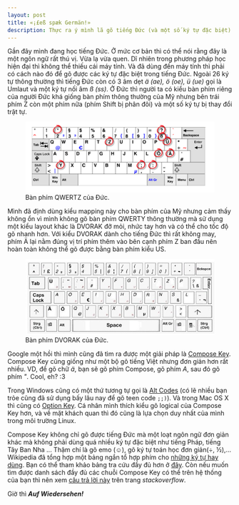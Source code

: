```yaml
---
layout: post
title: «¡£eß spæk Germän!»
description: Thực ra ý mình lã gõ tiếng Đức (và một số ký tự đặc biệt) bằng bàn phím tiếng Anh trong GNU/Linux =)
---
```


Gần đây mình đang học tiếng Đức. Ở mức cơ bản thì có thể nói rằng đây là
một ngôn ngữ rất thú vị. Vừa lạ vừa quen. Dĩ nhiên trong phương pháp học
hiện đại thì không thể thiếu cái máy tính. Và đã dùng đến máy tính thì
phải có cách nào đó để gõ được các ký tự đặc biệt trong tiếng Đức. Ngoài
26 ký tự thông thường thì tiếng Đức còn có 3 âm dẹt *ä (ae), ö*
*(oe), ü (ue)* gọi là Umlaut và một ký tự nối âm *ß (ss)*. Ở Đức thì
người ta có kiểu bàn phím riêng của người Đức khá giống bàn phím thông
thường của Mỹ nhưng bên trái phím Z còn một phím nữa (phím Shift bị phân
đôi) và một số ký tự bị thay đổi trật tự.

<figure>
<img src="/assets/img/posts/2013-03-10-german_qwertz.png">
<figcaption>
Bàn phím QWERTZ của Đức.
</figcaption>
</figure>

Mình đã định dùng kiểu mapping
này cho bàn phím của Mỹ nhưng cảm thấy không ổn vì mình không gõ bàn
phím QWERTY thông thường mà sử dụng một kiểu layout khác là DVORAK 
đỡ mỏi, nhức tay hơn và có thể cho tốc độ gõ nhanh hơn. Với kiểu DVORAK dành cho tiếng
Đức thì rất không may, phím Ä lại nằm đúng vị trí phím thêm vào bên cạnh
phím Z ban đầu nên hoàn toàn không thể gõ được bằng bàn phím kiểu US.

<figure>
<img src="/assets/img/posts/2013-03-10-german_dvorak.jpeg">
<figcaption>
Bàn phím DVORAK của Đức.
</figcaption>
</figure>

Google một hồi thì mình cũng đã tìm ra được một giải pháp là [Compose Key](http://en.wikipedia.org/wiki/Compose_key).
Compose Key cũng giống như một bộ gõ tiếng Việt nhưng đơn giản hơn
rất nhiều. VD, để gõ chữ *ä*, bạn sẽ gõ phím Compose, gõ phím *A*, sau
đó gõ phím *"*. Cool, eh? :3

Trong Windows cũng có một thứ tương tự gọi là [Alt Codes](http://en.wikipedia.org/wiki/Windows_Alt_keycodes)
(có lẽ nhiều bạn trỏe cũng đã sử dụng bấy lâu nay để gõ teen code `;;)`). Và trong Mac OS X
thì cũng có [Option Key](http://en.wikipedia.org/wiki/Option_key). Cá nhân mình thích kiểu gõ logical của
Compose Key hơn, và về mặt khách quan thì đó cũng là lựa chọn duy nhất của mình
trong môi trường Linux.

Compose Key không chỉ gõ được tiếng Đức mà một loạt ngôn ngữ đơn giản khác
mà không phải dùng quá nhiều ký tự đặc biệt như tiếng Pháp, tiếng Tây Ban Nha
... Thậm chí là gõ emo (☺), gõ ký tự toán học đơn giản(÷, ½),... Wikipedia đã tổng hợp 
một bảng ngắn tổ hợp phím cho [những ký tự hay dùng](http://en.wikipedia.org/wiki/Compose_key#Common_compose_combinations). 
Bạn có thể tham khảo bảng tra cứu đầy đủ hơn ở [đây](http://www.hermit.org/Linux/ComposeKeys.html). 
Còn nếu muốn tìm được danh sách đầy đủ các chuỗi Compose Key có thể trên hệ thống của bạn thì
nên xem [câu trả lời này](http://askubuntu.com/questions/34932/where-can-i-find-the-full-list-of-compose-combinations-for-my-locale) trên trang *stackoverflow*.

Giờ thì ***Auf Wiedersehen!***
